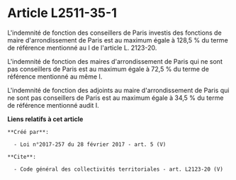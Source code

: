# Article L2511-35-1

L'indemnité de fonction des conseillers de Paris investis des fonctions de maire d'arrondissement de Paris est au maximum
égale à 128,5 % du terme de référence mentionné au I de l'article L. 2123-20. 

L'indemnité de fonction des maires d'arrondissement de Paris qui ne sont pas conseillers de Paris est au maximum égale à 72,5
% du terme de référence mentionné au même I. 

L'indemnité de fonction des adjoints au maire d'arrondissement de Paris qui ne sont pas conseillers de Paris est au maximum
égale à 34,5 % du terme de référence mentionné audit I.

**Liens relatifs à cet article**

	**Créé par**:

	  - Loi n°2017-257 du 28 février 2017 - art. 5 (V)

	**Cite**:

	  - Code général des collectivités territoriales - art. L2123-20 (V)
